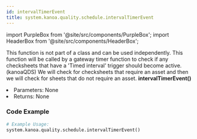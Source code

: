 ```yaml
---
id: intervalTimerEvent
title: system.kanoa.quality.schedule.intervalTimerEvent
---
```


import PurpleBox from '@site/src/components/PurpleBox';
import HeaderBox from '@site/src/components/HeaderBox';

<PurpleBox>This function is not part of a class and can be used independently.</PurpleBox>
<HeaderBox header="Description">
    This function will be called by a gateway timer function to check if any checksheets that have a 'Timed interval' trigger should become active. (kanoaQDS)
    We will check for checksheets that require an asset and then we will check for sheets that do not require an asset.
</HeaderBox>
<HeaderBox header="Syntax">
    <b>intervalTimerEvent()</b>
    <li>Parameters: None</li>
    <li>Returns: None</li>
</HeaderBox>

### Code Example

```python
# Example Usage:
system.kanoa.quality.schedule.intervalTimerEvent()